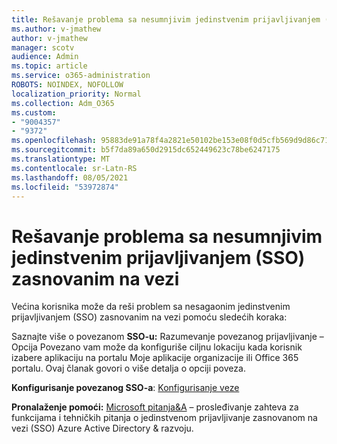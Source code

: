 ```yaml
---
title: Rešavanje problema sa nesumnjivim jedinstvenim prijavljivanjem (SSO) zasnovanim na vezi
ms.author: v-jmathew
author: v-jmathew
manager: scotv
audience: Admin
ms.topic: article
ms.service: o365-administration
ROBOTS: NOINDEX, NOFOLLOW
localization_priority: Normal
ms.collection: Adm_O365
ms.custom:
- "9004357"
- "9372"
ms.openlocfilehash: 95883de91a78f4a2821e50102be153e08f0d5cfb569d9d86c71d87fe5e28e149
ms.sourcegitcommit: b5f7da89a650d2915dc652449623c78be6247175
ms.translationtype: MT
ms.contentlocale: sr-Latn-RS
ms.lasthandoff: 08/05/2021
ms.locfileid: "53972874"
---
```

# <a name="troubleshoot-link-based-seamless-single-sign-on-sso-issues"></a>Rešavanje problema sa nesumnjivim jedinstvenim prijavljivanjem (SSO) zasnovanim na vezi

Većina korisnika može da reši problem sa nesagaonim jedinstvenim prijavljivanjem (SSO) zasnovanim na vezi pomoću sledećih koraka:

Saznajte više o [](https://docs.microsoft.com/azure/active-directory/manage-apps/configure-linked-sign-on) povezanom **SSO-u:** Razumevanje povezanog prijavljivanje – Opcija Povezano vam može da konfiguriše ciljnu lokaciju kada korisnik izabere aplikaciju na portalu Moje aplikacije organizacije ili Office 365 portalu. Ovaj članak govori o više detalja o opciji poveza.

**Konfigurisanje povezanog SSO-a**: [Konfigurisanje veze](https://docs.microsoft.com/azure/active-directory/manage-apps/configure-linked-sign-on#configure-link)

**Pronalaženje pomoći:** [Microsoft pitanja&A](https://docs.microsoft.com/answers/topics/azure-ad-single-sign-on.html) – prosleđivanje zahteva za funkcijama i tehničkih pitanja o jedinstvenom prijavljivanje zasnovanom na vezi (SSO) Azure Active Directory & razvoju.
